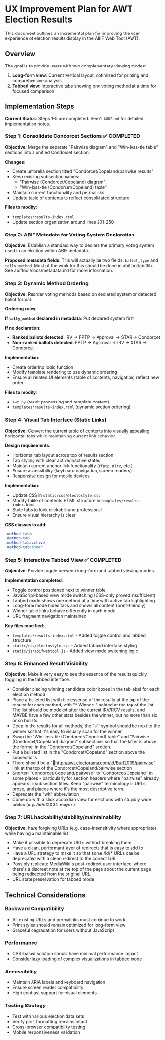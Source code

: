 # UX Improvement Plan for AWT Election Results

This document outlines an incremental plan for improving the user experience of election results display in the ABIF Web Tool (AWT).

## Overview

The goal is to provide users with two complementary viewing modes:
1. **Long-form view**: Current vertical layout, optimized for printing and comprehensive analysis
2. **Tabbed view**: Interactive tabs showing one voting method at a time for focused comparison

## Implementation Steps

**Current Status**: Steps 1-5 are completed. See `CLAUDE.md` for detailed implementation notes.

### Step 1: Consolidate Condorcet Sections ✅ COMPLETED

**Objective**: Merge the separate "Pairwise diagram" and "Win-loss-tie table" sections into a unified Condorcet section.

**Changes**:
- Create umbrella section titled "Condorcet/Copeland/pairwise results"
- Keep existing subsection names:
  - "Pairwise (Condorcet/Copeland) diagram" 
  - "Win-loss-tie (Condorcet/Copeland) table"
- Maintain current functionality and permalinks
- Update table of contents to reflect consolidated structure

**Files to modify**:
- `templates/results-index.html`
- Update section organization around lines 201-250

### Step 2: ABIF Metadata for Voting System Declaration

**Objective**: Establish a standard way to declare the primary voting system used in an election within ABIF metadata.

**Proposed metadata fields**:
This will actually be two fields: `ballot_type` and `tally_method`.
Most of the work for this should be done in abiftool/abiflib.  See
abiftool/docs/metadata.md for more information.

### Step 3: Dynamic Method Ordering

**Objective**: Reorder voting methods based on declared system or detected ballot format.

**Ordering rules**:

**If `tally_method` declared in metadata**: Put declared system first

**If no declaration**:
- **Ranked ballots detected**: IRV → FPTP → Approval → STAR → Condorcet
- **Non-ranked ballots detected**: FPTP → Approval → IRV → STAR → Condorcet

**Implementation**:
- Create ordering logic function
- Modify template rendering to use dynamic ordering
- Ensure all related UI elements (table of contents, navigation) reflect new order

**Files to modify**:
- `awt.py` (result processing and template context)
- `templates/results-index.html` (dynamic section ordering)

### Step 4: Visual Tab Interface (Static Links)

**Objective**: Convert the current table of contents into visually appealing horizontal tabs while maintaining current link behavior.

**Design requirements**:
- Horizontal tab layout across top of results section
- Tab styling with clear active/inactive states
- Maintain current anchor link functionality (`#fptp`, `#irv`, etc.)
- Ensure accessibility (keyboard navigation, screen readers)
- Responsive design for mobile devices

**Implementation**:
- Update CSS in `static/css/electostyle.css`
- Modify table of contents HTML structure in `templates/results-index.html`
- Style tabs to look clickable and professional
- Ensure visual hierarchy is clear

**CSS classes to add**:
```css
.method-tabs
.method-tab
.method-tab.active
.method-tab:hover
```

### Step 5: Interactive Tabbed View ✅ COMPLETED

**Objective**: Provide toggle between long-form and tabbed viewing modes.

**Implementation completed**:
- Toggle control positioned next to winner table
- JavaScript-based view mode switching (CSS-only proved insufficient)
- Tabbed mode shows one method at a time with active tab highlighting
- Long-form mode hides tabs and shows all content (print-friendly)
- Winner table links behave differently in each mode
- URL fragment navigation maintained

**Key files modified**:
- `templates/results-index.html` - Added toggle control and tabbed structure
- `static/css/electostyle.css` - Added tabbed interface styling
- `static/js/abifwebtool.js` - Added view mode switching logic

### Step 6: Enhanced Result Visibility

**Objective**: Make it very easy to see the essence of the results quickly toggling in the tabbed interface.

- Consider placing winning candidate color boxes in the tab label for
  each election method
- Place a bulleted list with the essense of the results at the top of
  the results for each method, with "* <method> Winner: <winner>"
  bolded at the top of the list.  The list should be modeled after the
  current IRV/RCV results, and MAYBE have a few other stats besides
  the winner, but no more than six or so bullets.
- Deep in the results for all methods, the "✅" symbol should be next
  to the winner so that it's easy to visually scan for the winner
- Swap the "Win-loss-tie (Condorcet/Copeland) table" and "Pairwise
  (Condorcet/Copeland) diagram" subsections so that the latter is
  above the former in the "Condorcet/Copeland" section.
- Put a bulleted list in the "Condorcet/Copeland" section above the subsections
- There should be a "🔗http://awt.electorama.com/id/Burl2009/pairwise"
  link at the top of the Condorcet/Copeland/pairwise section
- Shorten "Condorcet/Copeland/pairwise" to "Condorcet/Copeland" in
  some places - particularly for section headers where "pairwise"
  already appears in subsection titles. Keep "pairwise" terminology
  in URLs, prose, and places where it's the most descriptive term.
- Deprecate the "wlt" abbreviation
- Come up with a slick accordian view for elections with stupidly wide
  tables (e.g. /id/sf2024-mayor )

### Step 7: URL hackability/stability/maintainability

**Objective**: have forgiving URLs (e.g. case-insensitivity where
  appropriate) while having a maintainable list

- Make it possible to deprecate URLs without breaking them
- Have a clean, performant layer of redirects that is easy to add to
- Have a URL strategy to make it so that some /id/* URLs can be
  deprecated with a clean redirect to the correct URL
- Possibly replicate MediaWiki's post-redirect user interface, where
  there's a discreet note at the top of the page about the current
  page being redirected from the original URL.
- URL state preservation for tabbed mode

## Technical Considerations

### Backward Compatibility
- All existing URLs and permalinks must continue to work
- Print styles should remain optimized for long-form view
- Graceful degradation for users without JavaScript

### Performance
- CSS-based solution should have minimal performance impact
- Consider lazy loading of complex visualizations in tabbed mode

### Accessibility
- Maintain ARIA labels and keyboard navigation
- Ensure screen reader compatibility
- High contrast support for visual elements

### Testing Strategy
- Test with various election data sets
- Verify print formatting remains intact
- Cross-browser compatibility testing
- Mobile responsiveness validation


